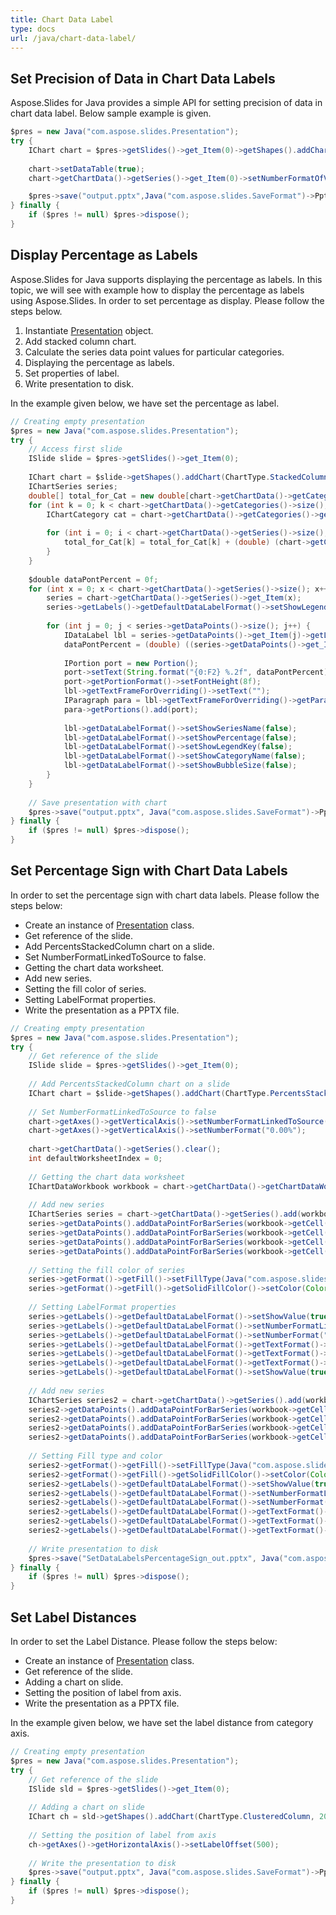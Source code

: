 ```yaml
---
title: Chart Data Label
type: docs
url: /java/chart-data-label/
---
```


## **Set Precision of Data in Chart Data Labels**
Aspose.Slides for Java provides a simple API for setting precision of data in chart data label. Below sample example is given. 

```java
$pres = new Java("com.aspose.slides.Presentation");
try {
    IChart chart = $pres->getSlides()->get_Item(0)->getShapes().addChart(ChartType.Line, 50, 50, 450, 300);
    
    chart->setDataTable(true);
    chart->getChartData()->getSeries()->get_Item(0)->setNumberFormatOfValues("#,##0.00");

    $pres->save("output.pptx",Java("com.aspose.slides.SaveFormat")->Pptx);
} finally {
    if ($pres != null) $pres->dispose();
}
```

## **Display Percentage as Labels**
Aspose.Slides for Java supports displaying the percentage as labels. In this topic, we will see with example how to display the percentage as labels using Aspose.Slides. In order to set percentage as display. Please follow the steps below.

1. Instantiate [Presentation](https://apireference.aspose.com/slides/java/com.aspose.slides/Presentation) object.
1. Add stacked column chart.
1. Calculate the series data point values for particular categories.
1. Displaying the percentage as labels.
1. Set properties of label.
1. Write presentation to disk.

In the example given below, we have set the percentage as label.

```java
// Creating empty presentation
$pres = new Java("com.aspose.slides.Presentation");
try {
    // Access first slide
    ISlide slide = $pres->getSlides()->get_Item(0);
    
    IChart chart = $slide->getShapes().addChart(ChartType.StackedColumn, 20, 20, 400, 400);
    IChartSeries series;
    double[] total_for_Cat = new double[chart->getChartData()->getCategories()->size()];
    for (int k = 0; k < chart->getChartData()->getCategories()->size(); k++) {
        IChartCategory cat = chart->getChartData()->getCategories()->get_Item(k);
    
        for (int i = 0; i < chart->getChartData()->getSeries()->size(); i++) {
            total_for_Cat[k] = total_for_Cat[k] + (double) (chart->getChartData()->getSeries()->get_Item(i)->getDataPoints()->get_Item(k)->getValue()->getData());
        }
    }
    
    $double dataPontPercent = 0f;
    for (int x = 0; x < chart->getChartData()->getSeries()->size(); x++) {
        series = chart->getChartData()->getSeries()->get_Item(x);
        series->getLabels()->getDefaultDataLabelFormat()->setShowLegendKey(false);
    
        for (int j = 0; j < series->getDataPoints()->size(); j++) {
            IDataLabel lbl = series->getDataPoints()->get_Item(j)->getLabel();
            dataPontPercent = (double) ((series->getDataPoints()->get_Item(j)->getValue()->getData())) / (double) (total_for_Cat[j]) * 100;
    
            IPortion port = new Portion();
            port->setText(String.format("{0:F2} %.2f", dataPontPercent));
            port->getPortionFormat()->setFontHeight(8f);
            lbl->getTextFrameForOverriding()->setText("");
            IParagraph para = lbl->getTextFrameForOverriding()->getParagraphs()->get_Item(0);
            para->getPortions().add(port);
    
            lbl->getDataLabelFormat()->setShowSeriesName(false);
            lbl->getDataLabelFormat()->setShowPercentage(false);
            lbl->getDataLabelFormat()->setShowLegendKey(false);
            lbl->getDataLabelFormat()->setShowCategoryName(false);
            lbl->getDataLabelFormat()->setShowBubbleSize(false);
        }
    }
    
    // Save presentation with chart
    $pres->save("output.pptx", Java("com.aspose.slides.SaveFormat")->Pptx);
} finally {
    if ($pres != null) $pres->dispose();
}
```

## **Set Percentage Sign with Chart Data Labels**
In order to set the percentage sign with chart data labels. Please follow the steps below:

- Create an instance of [Presentation](https://apireference.aspose.com/slides/java/com.aspose.slides/Presentation) class.
- Get reference of the slide.
- Add PercentsStackedColumn chart on a slide.
- Set NumberFormatLinkedToSource to false.
- Getting the chart data worksheet.
- Add new series.
- Setting the fill color of series.
- Setting LabelFormat properties.
- Write the presentation as a PPTX file.

```java
// Creating empty presentation
$pres = new Java("com.aspose.slides.Presentation");
try {
    // Get reference of the slide
    ISlide slide = $pres->getSlides()->get_Item(0);
    
    // Add PercentsStackedColumn chart on a slide
    IChart chart = $slide->getShapes().addChart(ChartType.PercentsStackedColumn, 20, 20, 500, 400);
    
    // Set NumberFormatLinkedToSource to false
    chart->getAxes()->getVerticalAxis()->setNumberFormatLinkedToSource(false);
    chart->getAxes()->getVerticalAxis()->setNumberFormat("0.00%");
    
    chart->getChartData()->getSeries().clear();
    int defaultWorksheetIndex = 0;
    
    // Getting the chart data worksheet
    IChartDataWorkbook workbook = chart->getChartData()->getChartDataWorkbook();
    
    // Add new series
    IChartSeries series = chart->getChartData()->getSeries().add(workbook->getCell(defaultWorksheetIndex, 0, 1, "Reds"), chart->getType());
    series->getDataPoints().addDataPointForBarSeries(workbook->getCell(defaultWorksheetIndex, 1, 1, 0.30));
    series->getDataPoints().addDataPointForBarSeries(workbook->getCell(defaultWorksheetIndex, 2, 1, 0.50));
    series->getDataPoints().addDataPointForBarSeries(workbook->getCell(defaultWorksheetIndex, 3, 1, 0.80));
    series->getDataPoints().addDataPointForBarSeries(workbook->getCell(defaultWorksheetIndex, 4, 1, 0.65));
    
    // Setting the fill color of series
    series->getFormat()->getFill()->setFillType(Java("com.aspose.slides.FillType")->Solid);
    series->getFormat()->getFill()->getSolidFillColor()->setColor(Color.RED);
    
    // Setting LabelFormat properties
    series->getLabels()->getDefaultDataLabelFormat()->setShowValue(true);
    series->getLabels()->getDefaultDataLabelFormat()->setNumberFormatLinkedToSource(false);
    series->getLabels()->getDefaultDataLabelFormat()->setNumberFormat("0.0%");
    series->getLabels()->getDefaultDataLabelFormat()->getTextFormat()->getPortionFormat()->setFontHeight(10);
    series->getLabels()->getDefaultDataLabelFormat()->getTextFormat()->getPortionFormat()->getFillFormat()->setFillType(Java("com.aspose.slides.FillType")->Solid);
    series->getLabels()->getDefaultDataLabelFormat()->getTextFormat()->getPortionFormat()->getFillFormat()->getSolidFillColor()->setColor(Color.WHITE);
    series->getLabels()->getDefaultDataLabelFormat()->setShowValue(true);
    
    // Add new series
    IChartSeries series2 = chart->getChartData()->getSeries().add(workbook->getCell(defaultWorksheetIndex, 0, 2, "Blues"), chart->getType());
    series2->getDataPoints().addDataPointForBarSeries(workbook->getCell(defaultWorksheetIndex, 1, 2, 0.70));
    series2->getDataPoints().addDataPointForBarSeries(workbook->getCell(defaultWorksheetIndex, 2, 2, 0.50));
    series2->getDataPoints().addDataPointForBarSeries(workbook->getCell(defaultWorksheetIndex, 3, 2, 0.20));
    series2->getDataPoints().addDataPointForBarSeries(workbook->getCell(defaultWorksheetIndex, 4, 2, 0.35));
    
    // Setting Fill type and color
    series2->getFormat()->getFill()->setFillType(Java("com.aspose.slides.FillType")->Solid);
    series2->getFormat()->getFill()->getSolidFillColor()->setColor(Color.BLUE);
    series2->getLabels()->getDefaultDataLabelFormat()->setShowValue(true);
    series2->getLabels()->getDefaultDataLabelFormat()->setNumberFormatLinkedToSource(false);
    series2->getLabels()->getDefaultDataLabelFormat()->setNumberFormat("0.0%");
    series2->getLabels()->getDefaultDataLabelFormat()->getTextFormat()->getPortionFormat()->setFontHeight(10);
    series2->getLabels()->getDefaultDataLabelFormat()->getTextFormat()->getPortionFormat()->getFillFormat()->setFillType(Java("com.aspose.slides.FillType")->Solid);
    series2->getLabels()->getDefaultDataLabelFormat()->getTextFormat()->getPortionFormat()->getFillFormat()->getSolidFillColor()->setColor(Color.WHITE);
    
    // Write presentation to disk
    $pres->save("SetDataLabelsPercentageSign_out.pptx", Java("com.aspose.slides.SaveFormat")->Pptx);
} finally {
    if ($pres != null) $pres->dispose();
}
```

## **Set Label Distances**
In order to set the Label Distance. Please follow the steps below:

- Create an instance of [Presentation](https://apireference.aspose.com/slides/java/com.aspose.slides/Presentation) class.
- Get reference of the slide.
- Adding a chart on slide.
- Setting the position of label from axis.
- Write the presentation as a PPTX file.

In the example given below, we have set the label distance from category axis.

```java
// Creating empty presentation
$pres = new Java("com.aspose.slides.Presentation");
try {
    // Get reference of the slide
    ISlide sld = $pres->getSlides()->get_Item(0);
    
    // Adding a chart on slide
    IChart ch = sld->getShapes().addChart(ChartType.ClusteredColumn, 20, 20, 500, 300);
    
    // Setting the position of label from axis
    ch->getAxes()->getHorizontalAxis()->setLabelOffset(500);
    
    // Write the presentation to disk
    $pres->save("output.pptx", Java("com.aspose.slides.SaveFormat")->Pptx);
} finally {
    if ($pres != null) $pres->dispose();
}
```
